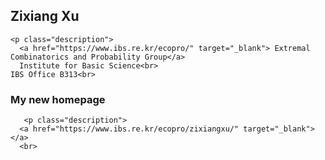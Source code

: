 

<meta charset="utf-8">
<meta http-equiv="X-UA-Compatible" content="IE=edge">
<meta name="viewport" content="width=device-width, initial-scale=1">


## Zixiang Xu
	
		
  <div class="about">
      
    <p class="description">
      <a href="https://www.ibs.re.kr/ecopro/" target="_blank"> Extremal Combinatorics and Probability Group</a>     
      Institute for Basic Science<br>    
	IBS Office B313<br>
	   
<h3> My new homepage</h3>
	
       <p class="description">
      <a href="https://www.ibs.re.kr/ecopro/zixiangxu/" target="_blank"> </a>     
      <br> 
	

      
 
  


 
